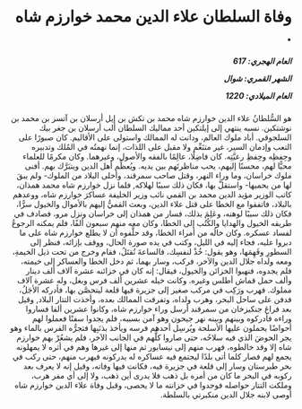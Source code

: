 <h1 dir="rtl">وفاة السلطان علاء الدين محمد خوارزم شاه .</h1>

<h5 dir="rtl">العام الهجري:  617

الشهر القمري: شوال

العام الميلادي: 1220</h5>

<p dir="rtl">هو السُّلطانُ علاء الدين خوارزم شاه محمد بن تكش بن إيل أرسلان بن آتسز بن محمد بن نوشتكين. نسبه ينتهي إلى إيلتكين أحد مماليك السلطان ألب أرسلان بن جغر بيك السلجوقي. أباد ملوك العالم، ودانت له الممالك واستولى على الأقاليم. كان صبورًا على التعب وإدمان السير، غير متنَعِّم ولا مقبل على اللذات، إنما نهمتُه في المُلك وتدبيره وحِفظِه وحِفظِ رعيَّتِه. كان فاضِلًا، عالِمًا بالفقه والأصول، وغيرهما. وكان مكرمًا للعلماء محبًّا لهم، محسنًا إليهم، يحب مناظرتَهم بين يديه. ويُعظِّم أهل الدين ويتبَرَّك بهم. أفنى ملوك خراسان، وما وراء النهر، وقتل صاحب سمرقند، وأخلى البلاد من الملوك- ولم يبقَ لها من يحميها- واستقلَّ بها، فكان ذلك سببًا لهلاكه, فلما نزل خوارزم شاه محمد همذان، كاتب الوزير مؤيد الدين محمد بن القمي نائب وزير الخليفة عساكرَ خوارزم شاه، ووعدهم بالبلاد، فاتفقوا مع الخطا على قتل علاء الدين، وبعث القميُّ إليهم بالأموال والخيول سرًّا، فكان ذلك سببًا لوهنه، وعَلِمَ بذلك، فسار من همذان إلى خراسان ونزل مرو، فصادف في طريقه الخيول والهدايا والكُتُب إلى الخطا، وكان معه منهم سبعون ألفًا، فلم يمكنه الرجوعُ لفساد عسكره. وكان خالُه من أمراء الخطا، وقد حلَّفوه أن لا يطلع خوارزم شاه على ما دبروا عليه، فجاء إليه في الليل، وكتب في يده صورة الحال، ووقف بإزائه، فنظر إلى السطورِ وفَهِمَها، وهو يقول: خُذْ لنفسِك، فالساعةَ تُقتَلُ، فقام وخرج من تحت ذيل الخيمةِ، ومعه ولداه جلال الدين والآخر، فركب، وسار بهما، ثم دخل الخطا والعساكر إلى خيمته، فلم يجدوه، فنهبوا الخزائن والخيول، فيقال: إنه كان في خزائنه عشرة آلاف ألف دينار وألف حمل قماش أطلس وغيره. وكانت خيله عشرين ألف فرس وبغل، وله عشرة آلاف مملوك. فهرب ورَكِب في مركب صغير إلى جزيرة فيها قلعة ليتحصَّن بها، فأدركه الأجَلُ، فدفن على ساحل البحر، وهرب ولداه، وتفرقت الممالك بعده، وأخذت التتار البلاد, وقيل بعد فراغ جنكيزخان من سمرقند أرسل وراء خوارزم شاه، وكانوا عشرين ألفا فساروا وراءه فأدركوه وبينهم وبينه نهر جيحون وهو آمن بسببه، فلم يجدوا سفنًا فعملوا لهم أحواضًا يحملون عليها الأسلحة ويُرسِل أحدهم فرسه ويأخذ بذنَبِها فتجرُّه الفرس بالماء وهو يجر الحوضَ الذي فيه سلاحُه، حتى صاروا كلُّهم في الجانب الآخر، فلم يشعُرْ بهم خوارزم شاه إلا وقد خالطوه، فهرب منهم إلى نيسابور ثم منها إلى غيرها وهم في أثره لا يمهلونه يجمع لهم فصار كلما أتى بلدًا ليجتمع فيه عساكره له يدركونه فيهرب منهم، حتى ركب في بحر طبرستان وسار إلى قلعة في جزيرة فيه، فكانت فيها وفاته، وقيل إنه لا يعرف بعد ركوبه في البحر ما كان من أمره بل ذهب فلا يدرى أين ذهب، ولا إلى أي مفر هرب، وملكت التتار حواصله فوجدوا في خزانته ما لا يحصى، وقبل وفاة علاء الدين خوارزم شاه أوصى لابنه جلال الدين منكبرتي بالسلطة.</p></br>
